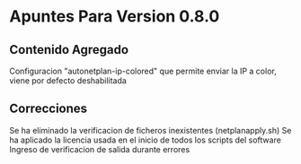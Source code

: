 # Apuntes Para Version 0.8.0

## Contenido Agregado
Configuracion "autonetplan-ip-colored" que permite enviar la IP a color, viene por defecto deshabilitada

## Correcciones
Se ha eliminado la verificacion de ficheros inexistentes (netplanapply.sh)
Se ha aplicado la licencia usada en el inicio de todos los scripts del software
Ingreso de verificacion de salida durante errores